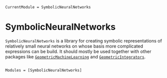```@meta
CurrentModule = SymbolicNeuralNetworks
```

# SymbolicNeuralNetworks

`SymbolicNeuralNetworks` is a library for creating symbolic representations of relatively small neural networks on whose basis more complicated expressions can be build. It should mostly be used together with other packages like [`GeometricMachineLearning`](https://github.com/JuliaGNI/GeometricMachineLearning.jl) and [`GeometricIntegrators`](https://github.com/JuliaGNI/GeometricIntegrators.jl).

```@index
```

```@autodocs
Modules = [SymbolicNeuralNetworks]
```